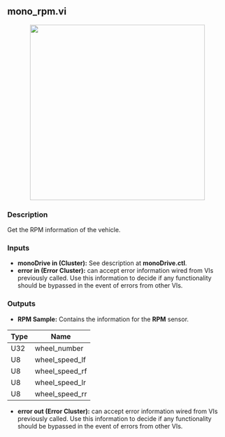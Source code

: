 ## mono_rpm.vi
<p align="center">
<img src="https://github.com/monoDriveIO/client/raw/master/WikiPhotos/LV_client/sensors/mono__rpmc.png" width="400"  />
</p>

### Description
Get the RPM information of the vehicle.

### Inputs

- **monoDrive in (Cluster):** See description at **monoDrive.ctl**.
- **error in (Error Cluster):** can accept error information wired from VIs previously called. Use this information to decide if any functionality should be bypassed in the event of errors from other VIs.

### Outputs
- **RPM Sample:** Contains the information for the **RPM** sensor.

| Type  | Name   |
| ------------ | ------------ |
|U32  | wheel_number |
|U8 | wheel_speed_lf  |
|U8 | wheel_speed_rf  |
|U8 | wheel_speed_lr |
|U8 | wheel_speed_rr |

- **error out (Error Cluster):** can accept error information wired from VIs previously called. Use this information to decide if any functionality should be bypassed in the event of errors from other VIs.

